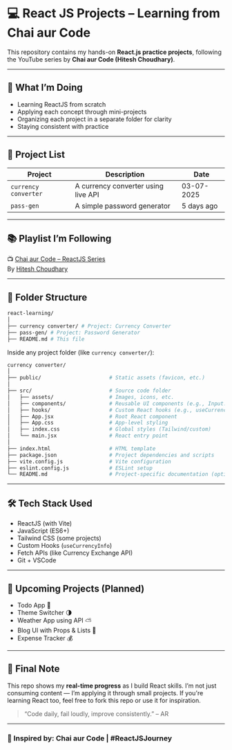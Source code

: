 # 💻 React JS Projects – Learning from Chai aur Code

This repository contains my hands-on **React.js practice projects**, following the YouTube series by **Chai aur Code (Hitesh Choudhary)**.

---

## 🧠 What I’m Doing

- Learning ReactJS from scratch
- Applying each concept through mini-projects
- Organizing each project in a separate folder for clarity
- Staying consistent with practice

---

## 📁 Project List

| Project            | Description                                | Date             |
|--------------------|--------------------------------------------|------------------|
| `currency converter` | A currency converter using live API         | 03-07-2025        |
| `pass-gen`           | A simple password generator                | 5 days ago        |

---

## 📚 Playlist I’m Following

📺 [Chai aur Code – ReactJS Series](https://www.youtube.com/playlist?list=PLu0W_9lII9ajLcqRcj4PoEihkukF_OTzA)  
By [Hitesh Choudhary](https://www.youtube.com/@HiteshChoudhary)

---

## 🧾 Folder Structure
```bash
react-learning/
│
├── currency converter/ # Project: Currency Converter
├── pass-gen/ # Project: Password Generator
├── README.md # This file
```


Inside any project folder (like `currency converter/`):

```bash
currency converter/
│
├── public/                      # Static assets (favicon, etc.)
│
├── src/                         # Source code folder
│   ├── assets/                  # Images, icons, etc.
│   ├── components/              # Reusable UI components (e.g., Input.jsx)
│   ├── hooks/                   # Custom React hooks (e.g., useCurrencyInfo.js)
│   ├── App.jsx                  # Root React component
│   ├── App.css                  # App-level styling
│   ├── index.css                # Global styles (Tailwind/custom)
│   └── main.jsx                 # React entry point
│
├── index.html                   # HTML template
├── package.json                 # Project dependencies and scripts
├── vite.config.js               # Vite configuration
├── eslint.config.js             # ESLint setup
└── README.md                    # Project-specific documentation (optional)

```


---

## 🛠 Tech Stack Used

- ReactJS (with Vite)
- JavaScript (ES6+)
- Tailwind CSS (some projects)
- Custom Hooks (`useCurrencyInfo`)
- Fetch APIs (like Currency Exchange API)
- Git + VSCode

---

## 🚧 Upcoming Projects (Planned)

- Todo App 📝
- Theme Switcher 🌗
- Weather App using API ⛅
- Blog UI with Props & Lists 📰
- Expense Tracker 💰

---

## 💬 Final Note

This repo shows my **real-time progress** as I build React skills. I’m not just consuming content — I’m applying it through small projects. If you're learning React too, feel free to fork this repo or use it for inspiration.

> “Code daily, fail loudly, improve consistently.” – AR

---

### 🌟 Inspired by: Chai aur Code | #ReactJSJourney
